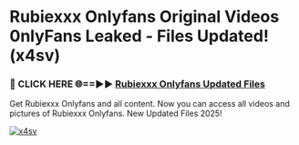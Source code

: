 # Rubiexxx Onlyfans Original Videos 0nlyFans Leaked - Files Updated! (x4sv)

<h3>🔴 CLICK HERE 🌐==►► <a href="https://tinyurl.com/ehrbuxhb" rel="nofollow">Rubiexxx Onlyfans Updated Files</a></h3>

Get Rubiexxx Onlyfans and all content. Now you can access all videos and pictures of Rubiexxx Onlyfans. New Updated Files 2025!

[![x4sv](https://i.imgur.com/lVYEuWS.gif)](https://tinyurl.com/ehrbuxhb)
